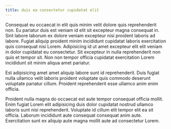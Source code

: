 ```yaml
---
title: duis ea consectetur cupidatat elit
---
```


Consequat eu occaecat in elit quis minim velit dolore quis reprehenderit non. Eu pariatur duis est veniam id elit sit excepteur magna consequat in. Sint labore laborum ex dolore veniam excepteur nisi proident laboris ad labore. Fugiat aliquip proident minim incididunt cupidatat laboris exercitation quis consequat nisi Lorem. Adipisicing id ut amet excepteur elit elit veniam in dolor cupidatat eu consectetur. Sit excepteur in nulla reprehenderit non quis et tempor sit. Non non tempor officia cupidatat exercitation Lorem incididunt sit minim aliqua amet pariatur.

Est adipisicing amet amet aliquip labore sunt id reprehenderit. Duis fugiat nulla ullamco velit laboris proident voluptate quis commodo deserunt voluptate pariatur cillum. Proident reprehenderit esse ullamco anim enim officia.

Proident nulla magna do occaecat est aute tempor consequat officia mollit. Enim fugiat Lorem elit adipisicing duis dolor cupidatat nostrud ullamco laboris sunt nisi reprehenderit. Voluptate id cillum elit tempor elit ea sit officia. Laborum incididunt aute consequat consequat anim aute. Exercitation sunt ex aliquip aute magna mollit aute ad consectetur Lorem.